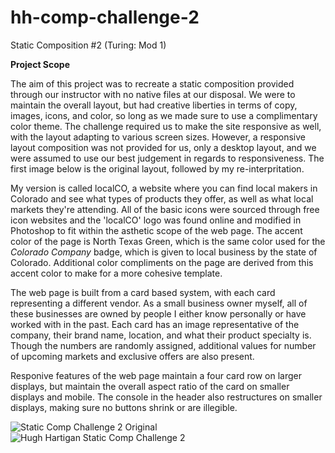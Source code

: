 # hh-comp-challenge-2
Static Composition #2 (Turing: Mod 1)

**Project Scope**

The aim of this project was to recreate a static composition provided through our instructor with no native files at our disposal. We were to maintain the overall layout, but had creative liberties in terms of copy, images, icons, and color, so long as we made sure to use a complimentary color theme. The challenge required us to make the site responsive as well, with the layout adapting to various screen sizes. However, a responsive layout composition was not provided for us, only a desktop layout, and we were assumed to use our best judgement in regards to responsiveness. The first image below is the original layout, followed by my re-interpritation.

My version is called localCO, a website where you can find local makers in Colorado and see what types of products they offer, as well as what local markets they're attending. All of the basic icons were sourced through free icon websites and the 'localCO' logo was found online and modified in Photoshop to fit within the asthetic scope of the web page. The accent color of the page is North Texas Green, which is the same color used for the *Colorado Company* badge, which is given to local business by the state of Colorado. Additional color compliments on the page are derived from this accent color to make for a more cohesive template.

The web page is built from a card based system, with each card representing a different vendor. As a small business owner myself, all of these businesses are owned by people I either know personally or have worked with in the past. Each card has an image representative of the company, their brand name, location, and what their product specialty is. Though the numbers are randomly assigned, additional values for number of upcoming markets and exclusive offers are also present. 

Responive features of the web page maintain a four card row on larger displays, but maintain the overall aspect ratio of the card on smaller displays and mobile. The console in the header also restructures on smaller displays, making sure no buttons shrink or are illegible.

![Static Comp Challenge 2 Original](https://i.imgur.com/PIyg5n8.jpg)
![Hugh Hartigan Static Comp Challenge 2](https://i.imgur.com/VhpSVMh.png)
